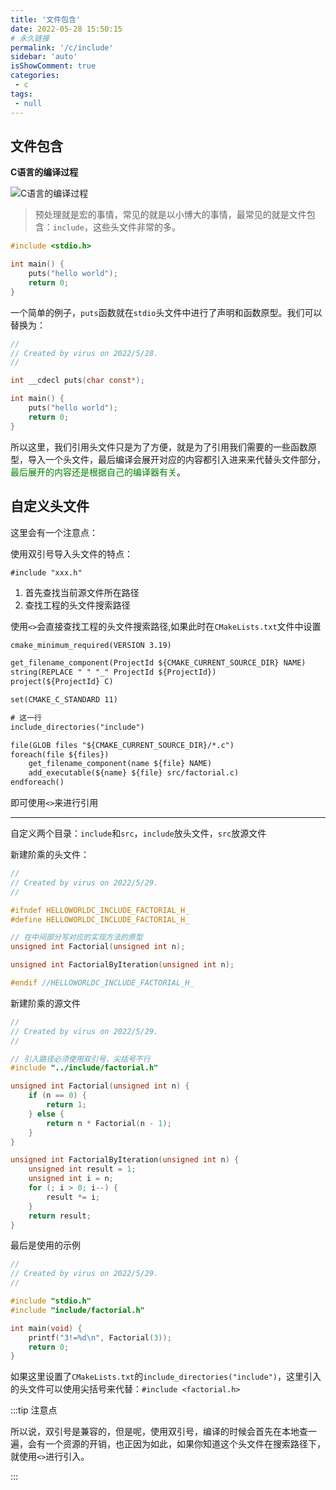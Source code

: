 ```yaml
---
title: '文件包含'
date: 2022-05-28 15:50:15
# 永久链接
permalink: '/c/include'
sidebar: 'auto'
isShowComment: true
categories:
 - c
tags:
 - null
---
```




## 文件包含



**C语言的编译过程**

![C语言的编译过程](https://xingqiu-tuchuang-1256524210.cos.ap-shanghai.myqcloud.com/4021/20220528155152.png)



>   预处理就是宏的事情，常见的就是以小博大的事情，最常见的就是文件包含：`include`，这些头文件非常的多。

```c
#include <stdio.h>

int main() {
    puts("hello world");
    return 0;
}
```

一个简单的例子，`puts`函数就在`stdio`头文件中进行了声明和函数原型。我们可以替换为：

```c
//
// Created by virus on 2022/5/28.
//

int __cdecl puts(char const*);

int main() {
    puts("hello world");
    return 0;
}

```

所以这里，我们引用头文件只是为了方便，就是为了引用我们需要的一些函数原型，导入一个头文件，最后编译会展开对应的内容都引入进来来代替头文件部分，<span style="color: green;">最后展开的内容还是根据自己的编译器有关</span>。



## 自定义头文件

这里会有一个注意点：

使用双引号导入头文件的特点：

`#include "xxx.h"`

1.   首先查找当前源文件所在路径
2.   查找工程的头文件搜索路径

使用`<>`会直接查找工程的头文件搜索路径,如果此时在`CMakeLists.txt`文件中设置

```txt
cmake_minimum_required(VERSION 3.19)

get_filename_component(ProjectId ${CMAKE_CURRENT_SOURCE_DIR} NAME)
string(REPLACE " " "_" ProjectId ${ProjectId})
project(${ProjectId} C)

set(CMAKE_C_STANDARD 11)

# 这一行
include_directories("include")

file(GLOB files "${CMAKE_CURRENT_SOURCE_DIR}/*.c")
foreach(file ${files})
    get_filename_component(name ${file} NAME)
    add_executable(${name} ${file} src/factorial.c)
endforeach()
```

即可使用`<>`来进行引用

---

自定义两个目录：`include`和`src`，`include`放头文件，`src`放源文件



新建阶乘的头文件：

```c
//
// Created by virus on 2022/5/29.
//

#ifndef HELLOWORLDC_INCLUDE_FACTORIAL_H_
#define HELLOWORLDC_INCLUDE_FACTORIAL_H_

// 在中间部分写对应的实现方法的原型
unsigned int Factorial(unsigned int n);

unsigned int FactorialByIteration(unsigned int n);

#endif //HELLOWORLDC_INCLUDE_FACTORIAL_H_

```



新建阶乘的源文件

```c
//
// Created by virus on 2022/5/29.
//

// 引入路径必须使用双引号，尖括号不行
#include "../include/factorial.h"

unsigned int Factorial(unsigned int n) {
    if (n == 0) {
        return 1;
    } else {
        return n * Factorial(n - 1);
    }
}

unsigned int FactorialByIteration(unsigned int n) {
    unsigned int result = 1;
    unsigned int i = n;
    for (; i > 0; i--) {
        result *= i;
    }
    return result;
}
```



最后是使用的示例

```c
//
// Created by virus on 2022/5/29.
//

#include "stdio.h"
#include "include/factorial.h"

int main(void) {
    printf("3!=%d\n", Factorial(3));
    return 0;
}
```

如果这里设置了`CMakeLists.txt`的`include_directories("include")`，这里引入的头文件可以使用尖括号来代替：`#include <factorial.h>`



:::tip 注意点

所以说，双引号是兼容的，但是呢，使用双引号，编译的时候会首先在本地查一遍，会有一个资源的开销，也正因为如此，如果你知道这个头文件在搜索路径下，就使用`<>`进行引入。

:::